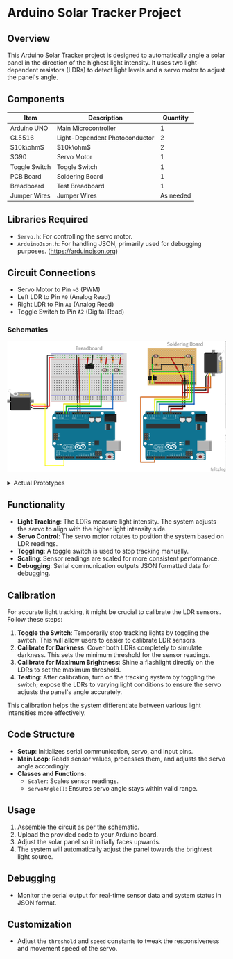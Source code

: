 # Arduino Solar Tracker Project 
## Overview
This Arduino Solar Tracker project is designed to automatically angle a solar panel in the direction of the highest light intensity. It uses two light-dependent resistors (LDRs) to detect light levels and a servo motor to adjust the panel's angle.


## Components
| Item          | Description                    | Quantity     |
| ------------- | ------------------------------ | ------------ |
| Arduino UNO   | Main Microcontroller           | 1            |
| GL5516        | Light-Dependent Photoconductor | 2            |
| $10k\ohm$     | $10k\ohm$                      | 2            |
| SG90          | Servo Motor                    | 1            |
| Toggle Switch | Toggle Switch                  | 1            |
| PCB Board     | Soldering Board                | 1            |
| Breadboard    | Test Breadboard                | 1            |
| Jumper Wires  | Jumper Wires                   | As needed    |


## Libraries Required
- `Servo.h`: For controlling the servo motor.
- `ArduinoJson.h`: For handling JSON, primarily used for debugging purposes. (https://arduinojson.org)


## Circuit Connections
- Servo Motor to Pin `~3` (PWM)
- Left LDR to Pin `A0` (Analog Read)
- Right LDR to Pin `A1` (Analog Read)
- Toggle Switch to Pin `A2` (Digital Read)

### Schematics
![schematics](./images/solar_tracker_schematics.png)
<details>
    <summary>Actual Prototypes</summary>

#### Breadboard Overall
![Breadboard Overall](./images/breadboard_overall.jpg)

#### Breadboard Closeup
![Breadboard Closeup](./images/breadboard_closeup.jpg)

#### Soldering Board Front
![Soldering Board Front](./images/soldering_board_front.jpg)

#### Soldering Board Back
![Soldering Board Back](./images/soldering_board_back.jpg)

#### Soldering Board Wire
![Soldering Board Wire](./images/soldering_board_wire.jpg)

</details>


## Functionality
- **Light Tracking**: The LDRs measure light intensity. The system adjusts the servo to align with the higher light intensity side.
- **Servo Control**: The servo motor rotates to position the system based on LDR readings.
- **Toggling**: A toggle switch is used to stop tracking manually.
- **Scaling**: Sensor readings are scaled for more consistent performance.
- **Debugging**: Serial communication outputs JSON formatted data for debugging.


## Calibration
For accurate light tracking, it might be crucial to calibrate the LDR sensors. Follow these steps:
1. **Toggle the Switch**: Temporarily stop tracking lights by toggling the switch. This will allow users to easier to calibrate LDR sensors.
2. **Calibrate for Darkness**: Cover both LDRs completely to simulate darkness. This sets the minimum threshold for the sensor readings.
3. **Calibrate for Maximum Brightness**: Shine a flashlight directly on the LDRs to set the maximum threshold.
4. **Testing**: After calibration, turn on the tracking system by toggling the switch; expose the LDRs to varying light conditions to ensure the servo adjusts the panel's angle accurately.

This calibration helps the system differentiate between various light intensities more effectively.


## Code Structure
- **Setup**: Initializes serial communication, servo, and input pins.
- **Main Loop**: Reads sensor values, processes them, and adjusts the servo angle accordingly.
- **Classes and Functions**:
	- `Scaler`: Scales sensor readings.
	- `servoAngle()`: Ensures servo angle stays within valid range.


## Usage
1. Assemble the circuit as per the schematic.
2. Upload the provided code to your Arduino board.
3. Adjust the solar panel so it initially faces upwards.
4. The system will automatically adjust the panel towards the brightest light source.


## Debugging
- Monitor the serial output for real-time sensor data and system status in JSON format.


## Customization
- Adjust the `threshold` and `speed` constants to tweak the responsiveness and movement speed of the servo.
